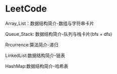 # LeetCode

Array_List：数据结构简介-数组与字符串卡片

Queue_Stack: 数据结构简介-队列与栈卡片(bfs + dfs)

Rrcurrence:算法简介-递归

LinkedList:数据结构简介-链表

HashMap:数据结构简介-哈希表
